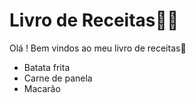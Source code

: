 # Livro de Receitas:man_cook:

Olá ! Bem vindos ao meu livro de receitas:wave:

- Batata frita
- Carne de panela
- Macarão
